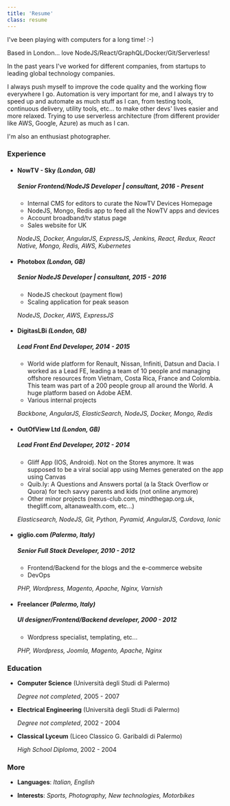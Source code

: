 ```yaml
---
title: 'Resume'
class: resume
---
```


I've been playing with computers for a long time! :-)

Based in London... love NodeJS/React/GraphQL/Docker/Git/Serverless!

In the past years I've worked for different companies, from startups to leading global technology companies.

I always push myself to improve the code quality and the working flow everywhere I go. Automation is very important for me, and I always try to speed up and automate as much stuff as I can, from testing tools, continuous delivery, utility tools, etc... to make other devs' lives easier and more relaxed. Trying to use serverless architecture (from different provider like AWS, Google, Azure) as much as I can.

I'm also an enthusiast photographer.

### Experience

*   #### NowTV - Sky *(London, GB)*

    ##### Senior Frontend/NodeJS Developer | consultant, *2016 - Present*

    -   Internal CMS for editors to curate the NowTV Devices Homepage
    -   NodeJS, Mongo, Redis app to feed all the NowTV apps and devices
    -   Account broadband/tv status page
    -   Sales website for UK

    *NodeJS, Docker, AngularJS, ExpressJS, Jenkins, React, Redux, React Native, Mongo, Redis, AWS, Kubernetes*


*   #### Photobox *(London, GB)*

    ##### Senior NodeJS Developer | consultant, *2015 - 2016*

    -   NodeJS checkout (payment flow)
    -   Scaling application for peak season

    *NodeJS, Docker, AWS, ExpressJS*


*   #### DigitasLBi *(London, GB)*

    ##### Lead Front End Developer, *2014 - 2015*

    -   World wide platform for Renault, Nissan, Infiniti, Datsun and Dacia. I worked as a Lead FE, leading a team of 10 people and managing offshore resources from Vietnam, Costa Rica, France and Colombia. This team was part of a 200 people group all around the World. A huge platform based on Adobe AEM.
    -   Various internal projects

    *Backbone, AngularJS, ElasticSearch, NodeJS, Docker, Mongo, Redis*


*   #### OutOfView Ltd *(London, GB)*

    ##### Lead Front End Developer, *2012 - 2014*

    -   Gliff App (IOS, Android). Not on the Stores anymore. It was supposed to be a viral social app using Memes generated on the app using Canvas
    -   Quib.ly: A Questions and Answers portal (a la Stack Overflow or Quora) for tech savvy parents and kids (not online anymore)
    -   Other minor projects (nexus-club.com, mindthegap.org.uk, thegliff.com, altanawealth.com, etc…)

    *Elasticsearch, NodeJS, Git, Python, Pyramid, AngularJS, Cordova, Ionic*


*   #### giglio.com *(Palermo, Italy)*

    ##### Senior Full Stack Developer, *2010 - 2012*

    -   Frontend/Backend for the blogs and the e-commerce website
    -   DevOps

    *PHP, Wordpress, Magento, Apache, Nginx, Varnish*


*   #### Freelancer *(Palermo, Italy)*

    ##### UI designer/Frontend/Backend developer, *2000 - 2012*

    -   Wordpress specialist, templating, etc...

    *PHP, Wordpress, Joomla, Magento, Apache, Nginx*


### Education

*   **Computer Science** (Università degli Studi di Palermo)

    *Degree not completed*, 2005 - 2007

*   **Electrical Engineering** (Università degli Studi di Palermo)

    *Degree not completed*, 2002 - 2004

*   **Classical Lyceum** (Liceo Classico G. Garibaldi di Palermo)

    *High School Diploma*, 2002 - 2004


### More

*   **Languages**: *Italian, English*

*   **Interests**: *Sports, Photography, New technologies, Motorbikes*
